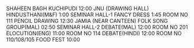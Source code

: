 SHAHEEN BAGH
KUCHIPUDI
12:00
JNU (DRAWING HALL)
HINDUSTHANI(M&F) 
1:00
SEMINAR HALL-1
FANCY DRESS
1:45
ROOM NO 111
PENCIL DRAWING
12:30
JAMIA (NEAR CANTEEN)
FOLK SONG GROUP(MAL)
02:50
SEMINAR HALL-2
DEBATE(MAL)
12:00
ROOM NO 201
ELOCUTION(ENG) 
11:00
ROOM NO 114
DEBATE(HINDI)
12:00
ROOM NO 110/108/105
FOOD FEST 
10:00
